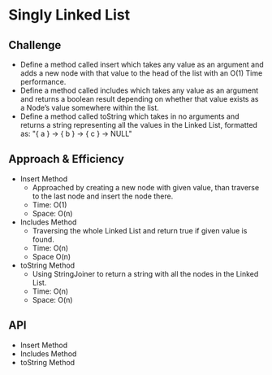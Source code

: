 # Singly Linked List
<!-- Short summary or background information -->

## Challenge
<!-- Description of the challenge -->
* Define a method called insert which takes any value as an argument and adds a new node with that value to the head of the list with an O(1) Time performance.
* Define a method called includes which takes any value as an argument and returns a boolean result depending on whether that value exists as a Node’s value somewhere within the list.
* Define a method called toString which takes in no arguments and returns a string representing all the values in the Linked List, formatted as:
  "{ a } -> { b } -> { c } -> NULL"

## Approach & Efficiency
<!-- What approach did you take? Why? What is the Big O space/time for this approach? -->
* Insert Method
  * Approached by creating a new node with given value, than traverse to the last node and insert the node there.
  * Time: O(1)
  * Space: O(n)
* Includes Method
  * Traversing the whole Linked List and return true if given value is found.
  * Time: O(n)
  * Space O(n)
* toString Method
  * Using StringJoiner to return a string with all the nodes in the Linked List.
  * Time: O(n)
  * Space: O(n)

## API
<!-- Description of each method publicly available to your Linked List -->
* Insert Method
* Includes Method
* toString Method